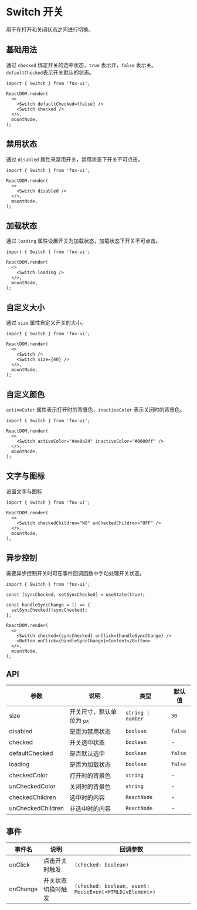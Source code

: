 # Switch 开关

用于在打开和关闭状态之间进行切换。

## 基础用法

通过 `checked` 绑定开关的选中状态，`true` 表示开，`false` 表示关。`defaultChecked`表示开关默认的状态。

```tsx
import { Switch } from 'fnx-ui';

ReactDOM.render(
  <>
    <Switch defaultChecked={false} />
    <Switch checked />
  </>,
  mountNode,
);
```

## 禁用状态

通过 `disabled` 属性来禁用开关，禁用状态下开关不可点击。

```tsx
import { Switch } from 'fnx-ui';

ReactDOM.render(
  <>
    <Switch disabled />
  </>,
  mountNode,
);
```

## 加载状态

通过 `loading` 属性设置开关为加载状态，加载状态下开关不可点击。

```tsx
import { Switch } from 'fnx-ui';

ReactDOM.render(
  <>
    <Switch loading />
  </>,
  mountNode,
);
```

## 自定义大小

通过 `size` 属性自定义开关的大小。

```tsx
import { Switch } from 'fnx-ui';

ReactDOM.render(
  <>
    <Switch />
    <Switch size={40} />
  </>,
  mountNode,
);
```

## 自定义颜色

`activeColor` 属性表示打开时的背景色，`inactiveColor` 表示关闭时的背景色。

```tsx
import { Switch } from 'fnx-ui';

ReactDOM.render(
  <>
    <Switch activeColor="#ee0a24" inactiveColor="#0000ff" />
  </>,
  mountNode,
);
```

## 文字与图标

设置文字与图标

```tsx
import { Switch } from 'fnx-ui';

ReactDOM.render(
  <>
    <Switch checkedChildren="NO" unCheckedChildren="OFF" />
  </>,
  mountNode,
);
```

## 异步控制

需要异步控制开关时可在事件回调函数中手动处理开关状态。

```tsx
import { Switch } from 'fnx-ui';

const [syncChecked, setSyncChecked] = useState(true);

const handleSyncChange = () => {
  setSyncChecked(!syncChecked);
};

ReactDOM.render(
  <>
    <Switch checked={syncChecked} onClick={handleSyncChange} />
    <Button onClick={handleSyncChange}>Content</Button>
  </>,
  mountNode,
);
```

## API

| 参数              | 说明                      | 类型               | 默认值  |
| ----------------- | ------------------------- | ------------------ | ------- |
| size              | 开关尺寸，默认单位为 `px` | `string \| number` | `30`    |
| disabled          | 是否为禁用状态            | `boolean`          | `false` |
| checked           | 开关选中状态              | `boolean`          | -       |
| defaultChecked    | 是否默认选中              | `boolean`          | `false` |
| loading           | 是否为加载状态            | `boolean`          | `false` |
| checkedColor      | 打开时的背景色            | `string`           | -       |
| unCheckedColor    | 关闭时的背景色            | `string`           | -       |
| checkedChildren   | 选中时的内容              | `ReactNode`        | -       |
| unCheckedChildren | 非选中时的内容            | `ReactNode`        | -       |

## 事件

| 事件名   | 说明               | 回调参数                                                |
| -------- | ------------------ | ------------------------------------------------------- |
| onClick  | 点击开关时触发     | `(checked: boolean)`                                    |
| onChange | 开关状态切换时触发 | `(checked: boolean, event: MouseEvent<HTMLDivElement>)` |
